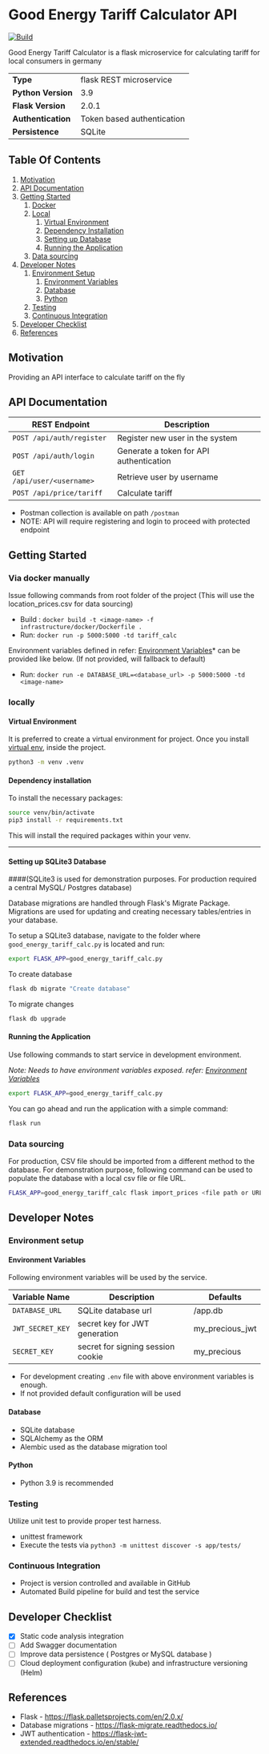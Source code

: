 # Good Energy Tariff Calculator API 

[![Build](https://github.com/Thulana/GoodEnergyTariffCalculator/actions/workflows/build.yml/badge.svg?branch=main)](https://github.com/Thulana/GoodEnergyTariffCalculator/actions/workflows/build.yml)

Good Energy Tariff Calculator is a flask microservice for calculating tariff for local consumers in germany

| 	                           | 	                              |
|-----------------------------|--------------------------------|
| **Type**                	   | flask REST microservice 	      |
| **Python Version**          | 3.9                          	 |
| **Flask Version**         	 | 2.0.1               	          |
| **Authentication**          | Token based authentication     |
| **Persistence**             | SQLite                         |

## Table Of Contents

1. [Motivation](#motivation)
2. [API Documentation](#api-documentation)
3. [Getting Started](#getting-started)
   1. [Docker](#via-docker-manually)
   2. [Local](#locally)
      1. [Virtual Environment](#virtual-environment)
      2. [Dependency Installation](#dependency-installation)
      3. [Setting up Database](#setting-up-sqlite3-database)
      4. [Running the Application](#running-the-application)
   3. [Data sourcing](#data-sourcing)
4. [Developer Notes](#developer-notes)
    1. [Environment Setup](#environment-setup)
       1. [Environment Variables](#environment-variables)
       2. [Database](#database)
       3. [Python](#python)
    2. [Testing](#testing)
    3. [Continuous Integration](#continuous-integration)
5. [Developer Checklist](#developer-checklist)
8. [References](#references)

## Motivation

Providing an API interface to calculate tariff on the fly

## API Documentation
| REST Endpoint        	              | Description                  	         |
|-------------------------------------|----------------------------------------|
| `POST /api/auth/register`        	  | Register new user in the system        | 
| `POST /api/auth/login`        	     | Generate a token for API authentication | 
| `GET /api/user/<username>`        	 | Retrieve user by username              | 
| `POST /api/price/tariff`        	   | Calculate tariff                       |

* Postman collection is available on path `/postman`
* NOTE: API will require registering and login to proceed with protected endpoint

## Getting Started

### Via docker manually

Issue following commands from root folder of the project
(This will use the location_prices.csv for data sourcing)

* Build : `docker build -t <image-name> -f infrastructure/docker/Dockerfile .`
* Run: `docker run -p 5000:5000 -td tariff_calc`

Environment variables defined in refer: [Environment Variables](#environment-variables)* can be provided like below. (If not provided, will fallback to default)

* Run: `docker run -e DATABASE_URL=<database_url> -p 5000:5000 -td <image-name>`

### locally

#### Virtual Environment

It is preferred to create a virtual environment for project. Once you install [virtual env](https://virtualenv.pypa.io/en/stable/installation/), inside the 
project.

```bash
python3 -m venv .venv
```

#### Dependency installation

To install the necessary packages:

```bash
source venv/bin/activate
pip3 install -r requirements.txt
```

This will install the required packages within your venv.

---

#### Setting up SQLite3 Database
####(SQLite3 is used for demonstration purposes. For production required a central MySQL/ Postgres database)

Database migrations are handled through Flask's Migrate Package. Migrations are used for updating and creating necessary tables/entries in your database.

To setup a SQLite3 database, navigate to the folder where `good_energy_tariff_calc.py` is located and run:

```bash
export FLASK_APP=good_energy_tariff_calc.py
```

To create database

```bash
flask db migrate "Create database"
```

To migrate changes

```bash
flask db upgrade
```

#### Running the Application

Use following commands to start service in development environment.

*Note: Needs to have environment variables exposed. refer: [Environment Variables](#environment-variables)*

```bash
export FLASK_APP=good_energy_tariff_calc.py
```

You can go ahead and run the application with a simple command:

```bash
flask run
```

### Data sourcing

For production, CSV file should be imported from a different method to the database. For demonstration
purpose, following command can be used to populate the database with a local csv file or file URL.

```bash
FLASK_APP=good_energy_tariff_calc flask import_prices <file path or URL>
```

## Developer Notes

### Environment setup

#### Environment Variables

Following environment variables will be used by the service.

| Variable Name        	                           | Description                  	    | Defaults |
|--------------------------------------------------|-----------------------------------|-----------|
| `DATABASE_URL`        	                           | SQLite database url               | /app.db |
| `JWT_SECRET_KEY`                                       | secret key for JWT generation     | my_precious_jwt |
| `SECRET_KEY`                                       | secret for signing session cookie | my_precious |

* For development creating `.env` file with above environment variables is enough.
* If not provided default configuration will be used

#### Database

* SQLite database
* SQLAlchemy as the ORM
* Alembic used as the database migration tool

#### Python

* Python 3.9 is recommended

### Testing

Utilize unit test to provide proper test harness.

* unittest framework
* Execute the tests via `python3 -m unittest discover -s app/tests/`

### Continuous Integration

* Project is version controlled and available in GitHub
* Automated Build pipeline for build and test the service

## Developer Checklist

* [x] Static code analysis integration
* [ ] Add Swagger documentation 
* [ ] Improve data persistence ( Postgres or MySQL database )
* [ ] Cloud deployment configuration (kube) and infrastructure versioning (Helm)

## References

* Flask - https://flask.palletsprojects.com/en/2.0.x/
* Database migrations - https://flask-migrate.readthedocs.io/
* JWT authentication - https://flask-jwt-extended.readthedocs.io/en/stable/



